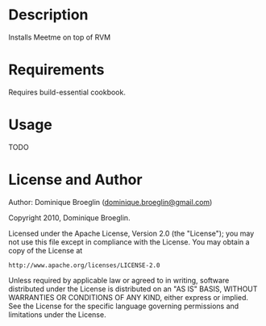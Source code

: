Description
===========

Installs Meetme on top of RVM 

Requirements
============

Requires build-essential cookbook.

Usage
=====

TODO

License and Author
==================

Author: Dominique Broeglin (<dominique.broeglin@gmail.com>)

Copyright 2010, Dominique Broeglin. 

Licensed under the Apache License, Version 2.0 (the "License");
you may not use this file except in compliance with the License.
You may obtain a copy of the License at

    http://www.apache.org/licenses/LICENSE-2.0

Unless required by applicable law or agreed to in writing, software
distributed under the License is distributed on an "AS IS" BASIS,
WITHOUT WARRANTIES OR CONDITIONS OF ANY KIND, either express or implied.
See the License for the specific language governing permissions and
limitations under the License.
